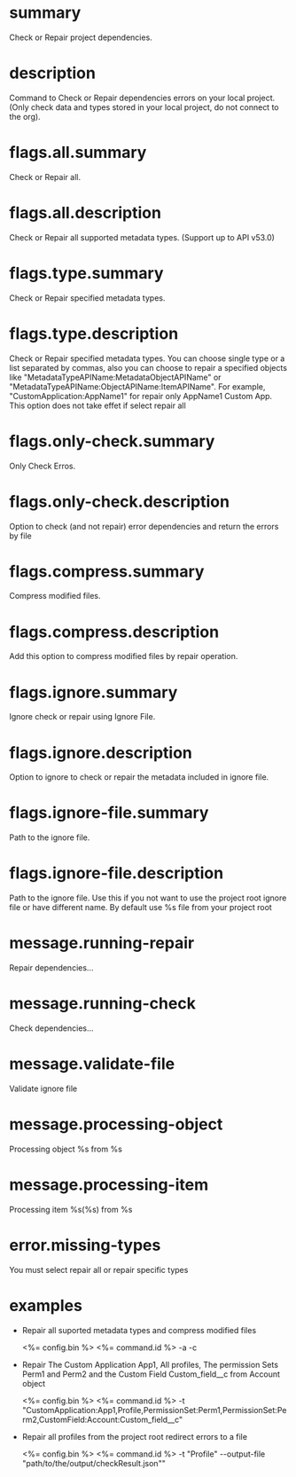 # summary

Check or Repair project dependencies.

# description

Command to Check or Repair dependencies errors on your local project. (Only check data and types stored in your local project, do not connect to the org).

# flags.all.summary

Check or Repair all.

# flags.all.description

Check or Repair all supported metadata types. (Support up to API v53.0)

# flags.type.summary

Check or Repair specified metadata types.

# flags.type.description

Check or Repair specified metadata types. You can choose single type or a list separated by commas, also you can choose to repair a specified objects like "MetadataTypeAPIName:MetadataObjectAPIName" or "MetadataTypeAPIName:ObjectAPIName:ItemAPIName". For example, "CustomApplication:AppName1" for repair only AppName1 Custom App. This option does not take effet if select repair all

# flags.only-check.summary

Only Check Erros.

# flags.only-check.description

Option to check (and not repair) error dependencies and return the errors by file

# flags.compress.summary

Compress modified files.

# flags.compress.description

Add this option to compress modified files by repair operation.

# flags.ignore.summary

Ignore check or repair using Ignore File.

# flags.ignore.description

Option to ignore to check or repair the metadata included in ignore file.

# flags.ignore-file.summary

Path to the ignore file.

# flags.ignore-file.description

Path to the ignore file. Use this if you not want to use the project root ignore file or have different name. By default use %s file from your project root

# message.running-repair

Repair dependencies...

# message.running-check

Check dependencies...

# message.validate-file

Validate ignore file

# message.processing-object

Processing object %s from %s

# message.processing-item

Processing item %s(%s) from %s

# error.missing-types

You must select repair all or repair specific types

# examples

- Repair all suported metadata types and compress modified files

  <%= config.bin %> <%= command.id %> -a -c

- Repair The Custom Application App1, All profiles, The permission Sets Perm1 and Perm2 and the Custom Field Custom_field\_\_c from Account object

  <%= config.bin %> <%= command.id %> -t "CustomApplication:App1,Profile,PermissionSet:Perm1,PermissionSet:Perm2,CustomField:Account:Custom_field\_\_c"

- Repair all profiles from the project root redirect errors to a file

  <%= config.bin %> <%= command.id %> -t "Profile" --output-file "path/to/the/output/checkResult.json""
